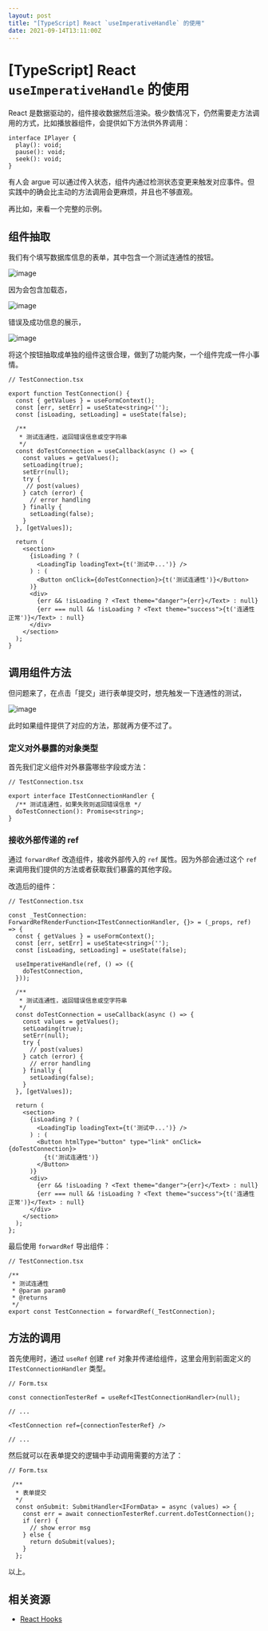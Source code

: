 ```yaml
---
layout: post
title: "[TypeScript] React `useImperativeHandle` 的使用"
date: 2021-09-14T13:11:00Z
---
```

# [TypeScript] React `useImperativeHandle` 的使用

React 是数据驱动的，组件接收数据然后渲染。极少数情况下，仍然需要走方法调用的方式，比如播放器组件，会提供如下方法供外界调用：

```tsx
interface IPlayer {
  play(): void;
  pause(): void;
  seek(): void;
}
```

有人会 argue 可以通过传入状态，组件内通过检测状态变更来触发对应事件。但实践中的确会比主动的方法调用会更麻烦，并且也不够直观。

再比如，来看一个完整的示例。

## 组件抽取

我们有个填写数据库信息的表单，其中包含一个测试连通性的按钮。

![image](https://user-images.githubusercontent.com/3783096/133263291-95811693-e27b-4ff3-808d-e8178a763cd6.png)

因为会包含加载态，

![image](https://user-images.githubusercontent.com/3783096/133263363-01fdff14-918e-4d34-be49-271f9a2c4225.png)


错误及成功信息的展示，

![image](https://user-images.githubusercontent.com/3783096/133263422-3c2a5097-0134-4f27-9c5e-77577be2bd0e.png)


将这个按钮抽取成单独的组件这很合理，做到了功能内聚，一个组件完成一件小事情。

```tsx
// TestConnection.tsx

export function TestConnection() {
  const { getValues } = useFormContext();
  const [err, setErr] = useState<string>('');
  const [isLoading, setLoading] = useState(false);

  /**
   * 测试连通性，返回错误信息或空字符串
   */
  const doTestConnection = useCallback(async () => {
    const values = getValues();
    setLoading(true);
    setErr(null);
    try {
     // post(values)
    } catch (error) {
      // error handling
    } finally {
      setLoading(false);
    }
  }, [getValues]);

  return (
    <section>
      {isLoading ? (
        <LoadingTip loadingText={t('测试中...')} />
      ) : (
        <Button onClick={doTestConnection}>{t('测试连通性')}</Button>
      )}
      <div>
        {err && !isLoading ? <Text theme="danger">{err}</Text> : null}
        {err === null && !isLoading ? <Text theme="success">{t('连通性正常')}</Text> : null}
      </div>
    </section>
  );
}
```

## 调用组件方法

但问题来了，在点击「提交」进行表单提交时，想先触发一下连通性的测试，

![image](https://user-images.githubusercontent.com/3783096/133263509-88c7ba22-0d74-438c-a838-7cbbac436d19.png)


此时如果组件提供了对应的方法，那就再方便不过了。

### 定义对外暴露的对象类型

首先我们定义组件对外暴露哪些字段或方法：

```tsx
// TestConnection.tsx

export interface ITestConnectionHandler {
  /** 测试连通性，如果失败则返回错误信息 */
  doTestConnection(): Promise<string>;
}
```

### 接收外部传递的 ref

通过 `forwardRef` 改造组件，接收外部传入的 `ref` 属性。因为外部会通过这个 `ref` 来调用我们提供的方法或者获取我们暴露的其他字段。

改造后的组件：

```tsx
// TestConnection.tsx

const _TestConnection: ForwardRefRenderFunction<ITestConnectionHandler, {}> = (_props, ref) => {
  const { getValues } = useFormContext();
  const [err, setErr] = useState<string>('');
  const [isLoading, setLoading] = useState(false);

  useImperativeHandle(ref, () => ({
    doTestConnection,
  }));

  /**
   * 测试连通性，返回错误信息或空字符串
   */
  const doTestConnection = useCallback(async () => {
    const values = getValues();
    setLoading(true);
    setErr(null);
    try {
      // post(values)
    } catch (error) {
      // error handling
    } finally {
      setLoading(false);
    }
  }, [getValues]);

  return (
    <section>
      {isLoading ? (
        <LoadingTip loadingText={t('测试中...')} />
      ) : (
        <Button htmlType="button" type="link" onClick={doTestConnection}>
          {t('测试连通性')}
        </Button>
      )}
      <div>
        {err && !isLoading ? <Text theme="danger">{err}</Text> : null}
        {err === null && !isLoading ? <Text theme="success">{t('连通性正常')}</Text> : null}
      </div>
    </section>
  );
};
```

最后使用 `forwardRef` 导出组件：

```tsx
// TestConnection.tsx

/**
 * 测试连通性
 * @param param0
 * @returns
 */
export const TestConnection = forwardRef(_TestConnection);
```

## 方法的调用

首先使用时，通过 `useRef` 创建 `ref` 对象并传递给组件，这里会用到前面定义的 `ITestConnectionHandler` 类型。

```tsx
// Form.tsx

const connectionTesterRef = useRef<ITestConnectionHandler>(null);

// ...

<TestConnection ref={connectionTesterRef} />

// ...
```

然后就可以在表单提交的逻辑中手动调用需要的方法了：

```tsx
// Form.tsx

 /**
  * 表单提交
  */
  const onSubmit: SubmitHandler<IFormData> = async (values) => {
    const err = await connectionTesterRef.current.doTestConnection();
    if (err) {
      // show error msg      
    } else {
      return doSubmit(values);
    }
  };
```

以上。

## 相关资源

- [React Hooks](https://reactjs.org/docs/hooks-reference.html#useimperativehandle)
